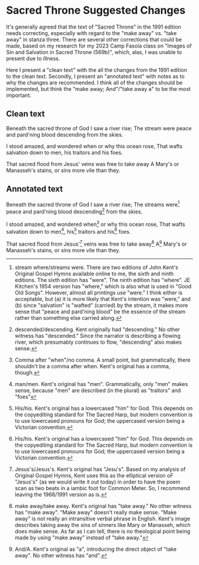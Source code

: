 # Sacred Throne Suggested Changes

It's generally agreed that the text of "Sacred Throne" in the 1991 edition needs correcting, especially with regard to the "make away" vs. "take away" in stanza three. There are several other corrections that could be made, based on my research for my 2023 Camp Fasola class on "Images of Sin and Salvation in Sacred Throne (569b)", which, alas, I was unable to present due to illness.

Here I present a "clean text" with the all the changes from the 1991 edition to the clean text. Secondly, I present an "annotated text" with notes as to why the changes are recommended. I think all of the changes should be implemented, but think the "make away; And"/"take away a" to be the most important.

## Clean text

Beneath the sacred throne of God I saw a river rise;
The stream were peace and pard'ning blood descending from the skies.

I stood amazed, and wondered when or why this ocean rose,
That wafts salvation down to men, his traitors and his foes.

That sacred flood from Jesus' veins was free to take away
A Mary's or Manasseh's stains, or sins more vile than they.


## Annotated text

Beneath the sacred throne of God I saw a river rise;
The streams were[^1] peace and pard'ning blood descending[^2] from the skies.

I stood amazed, and wondered when[^3] or why this ocean rose,
That wafts salvation down to men[^4], his[^5] traitors and his[^5] foes.

That sacred flood from Jesus'[^6] veins was free to take away[^7]
A[^8] Mary's or Manasseh's stains, or sins more vile than they.

[^1]: stream where/streams were. There are two editions of John Kent's Original Gospel Hymns available online to me, the sixth and ninth editions. The sixth edition has "were". The ninth edition has "where".  JE Kitchen's 1954 version has "where," which is also what is used in "Good Old Songs". However, almost all printings use "were." I think either is acceptable, but (a) it is more likely that Kent's intention was "were," and (b) since "salvation" is "wafted" (carried) by the stream, it makes more sense that "peace and pard'ning blood" be the essence of the stream rather than something else carried along.

[^2]: descended/descending. Kent originally had "descending." No other witness has "descended." Since the narrator is describing a flowing river, which presumably continues to flow, "descending" also makes sense.

[^3]: Comma after "when"/no comma. A small point, but grammatically, there shouldn't be a comma after when. Kent's original has a comma, though.

[^4]: man/men. Kent's original has "men". Grammatically, only "men" makes sense, because "men" are described (in the plural) as "traitors" and "foes"

[^5]: His/his. Kent's original has a lowercased "him" for God. This depends on the copyediting standard for The Sacred Harp, but modern convention is to use lowercased pronouns for God; the uppercased version being a Victorian convention.

[^6]: Jesus's/Jesus's. Kent's original has "Jesu's". Based on my analysis of Original Gospel Hymns, Kent uses this as the elliptical version oF "Jesus's" (as we would write it out today) in order to have the poem scan as two beats in a iambic foot for Common Meter. So, I recommend leaving the 1966/1991 version as is.

[^7]: make away/take away. Kent's original has "take away." No other witness has "make away". "Make away" doesn't really make sense. "Make away" is not really an intransitive verbal phrase in English. Kent's image describes taking away the sins of sinners like Mary or Manasseh, which does make sense. As far as I can tell, there is no theological point being made by using "make away" instead of "take away."

[^8]: And/A. Kent's original as "a", introducing the direct object of "take away". No other witness has "and".
